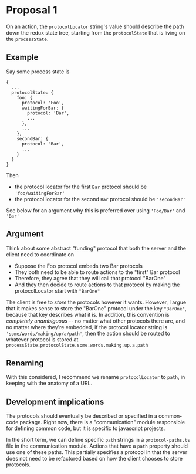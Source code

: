 # Proposal 1

On an action, the `protocolLocator` string's value should describe the path down the redux state tree, starting from the `protocolState` that is living on the `processState`.

## Example

Say some process state is

```
{
  ...
  protocolState: {
    foo: {
      protocol: 'Foo',
      waitingForBar: {
        protocol: 'Bar',
        ...
      },
      ...
    },
    secondBar: {
      protocol: 'Bar',
      ...
    }
  }
}
```

Then

- the protocol locator for the first `Bar` protocol should be `'foo/waitingForBar'`
- the protocol locator for the second `Bar` protocol should be `'secondBar'`

See below for an argument why this is preferred over using `'Foo/Bar'` and `'Bar'`

## Argument

Think about some abstract "funding" protocol that both the server and the client need to coordinate on

- Suppose the Foo protocol embeds two Bar protocols
- They both need to be able to route actions to the "first" Bar protocol
- Therefore, they agree that they will call that protocol "BarOne"
- And they then decide to route actions to that protocol by making the protocolLocator start with `"BarOne"`

The client is free to _store_ the protocols however it wants.
However, I argue that it makes sense to store the "BarOne" protocol under the key `"BarOne"`, because that key describes what it is.
In addition, this convention is _completely unambiguous_ -- no matter what other protocols there are, and no matter where they're embedded, if the protocol locator string is `'some/words/making/up/a/path'`, then the action should be routed to whatever protocol is stored at `processState.protocolState.some.words.making.up.a.path`

## Renaming

With this considered, I recommend we rename `protocolLocator` to `path`, in keeping with the anatomy of a URL.

## Development implications

The protocols should eventually be described or specified in a common-code package.
Right now, there is a "communication" module responsible for defining common code, but it is
specific to javascript projects.

In the short term, we can define specific `path` strings in a `protocol-paths.ts` file in the communication module.
Actions that have a `path` property should use one of these paths.
This partially specifies a protocol in that the server does not need to be refactored based on how the client chooses to store protocols.
